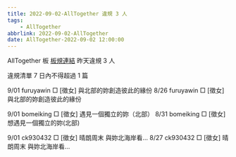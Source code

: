 ```yaml
---
title: 2022-09-02-AllTogether 違規 3 人
tags:
    - AllTogether
abbrlink: 2022-09-02-AllTogether
date: AllTogether-2022-09-02 12:00:00
---
```

AllTogether 板 [板規連結](https://www.ptt.cc/bbs/AllTogether/M.1643211430.A.5FB.html)
昨天違規 3 人
<!-- more -->

違規清單
7 日內不得超過 1 篇

9/01 furuyawin □ [徵女] 與北部的妳創造彼此的緣份
8/26 furuyawin □ [徵女] 與北部的妳創造彼此的緣份

9/01 bomeiking □ [徵女] 遇見一個獨立的妳（北部）
8/31 bomeiking □ [徵女] 想遇見一個獨立的妳(北部)

9/01 ck930432 □ [徵女] 晴朗周末 與妳北海岸看…
8/27 ck930432 □ [徵女] 晴朗周末 與妳北海岸看…